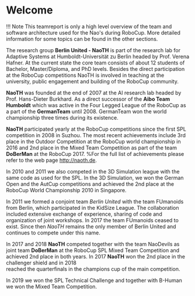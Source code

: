 # Welcome

!!! Note
    This teamreport is only a high level overview of the team and software architecture used for the Nao's during RoboCup.
    More detailed information for some topics can be found in the other sections.

The research group **Berlin United - NaoTH** is part of the research lab for Adaptive Systems at Humboldt-Universität zu 
Berlin headed by Prof. Verena Hafner. At the current state the core team consists of about 12 students of Bachelor, 
Master/Diploma, and PhD levels.  Besides the direct participation at the RoboCup competitions NaoTH is involved in 
teaching at the university, public engagement and building of the RoboCup community.

**NaoTH** was founded at the end of 2007 at the AI research lab headed by Prof. Hans-Dieter Burkhard. As a direct 
successor of the **Aibo Team Humboldt** which was active in the Four Legged League of the RoboCup as a part of 
the **GermanTeam** until 2008. GermanTeam won the world championship three times during its existence. 

**NaoTH** participated yearly at the RoboCup competitions since the first SPL competition in 2008 in Suzhou.
The most recent achievements include 3rd place in the Outdoor Competition at the RoboCup world championship in 2016 
and 2nd place in the Mixed Team Competition as part of the team **DoBerMan** at the RoboCup 2017. 
%For the full list of achievements please refer to the web page <http://naoth.de>.

In 2010 and 2011 we also competed in the 3D Simulation league with the same code as used for the SPL. In the 3D 
Simulation, we won the German Open and the AutCup competitions and achieved the 2nd place at the  RoboCup World 
Championship 2010 in Singapore.

In 2011 we formed a conjoint team *Berlin United* with the team FUmanoids from Berlin, which participated in the KidSize League. 
The collaboration included extensive exchange of experience, sharing of code and organization of joint workshops.
In 2017 the team FUmanoids ceased to exist. Since then *NaoTH* remains the only member of Berlin United and continues to 
compete under this name.

In 2017 and 2018 **NaoTH** competed together with the team NaoDevils as joint team **DoBerMan** at the RoboCup SPL Mixed Team
Competition and achieved 2nd place in both years. In 2017 **NaoTH** won the 2nd place in the challenger shield and in 2018  
reached the quarterfinals in the champions cup of the main competition.

In 2019 we won the SPL Technical Challenge and together with B-Human we won the Mixed Team Competition.